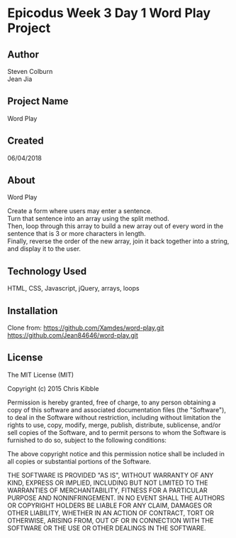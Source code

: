 # Epicodus Week 3 Day 1 Word Play Project

## Author

Steven Colburn  
Jean Jia

## Project Name

Word Play

## Created

06/04/2018

## About

Word Play

Create a form where users may enter a sentence.  
Turn that sentence into an array using the split method.  
Then, loop through this array to build a new array out of every word in the sentence that is 3 or more characters in length.  
Finally, reverse the order of the new array, join it back together into a string, and display it to the user.  

## Technology Used

HTML, CSS, Javascript, jQuery, arrays, loops

## Installation
Clone from:
https://github.com/Xamdes/word-play.git
https://github.com/Jean84646/word-play.git

## License

The MIT License (MIT)

Copyright (c) 2015 Chris Kibble

Permission is hereby granted, free of charge, to any person obtaining a copy of this software and associated documentation files (the "Software"), to deal in the Software without restriction, including without limitation the rights to use, copy, modify, merge, publish, distribute, sublicense, and/or sell copies of the Software, and to permit persons to whom the Software is furnished to do so, subject to the following conditions:

The above copyright notice and this permission notice shall be included in all copies or substantial portions of the Software.

THE SOFTWARE IS PROVIDED "AS IS", WITHOUT WARRANTY OF ANY KIND, EXPRESS OR IMPLIED, INCLUDING BUT NOT LIMITED TO THE WARRANTIES OF MERCHANTABILITY, FITNESS FOR A PARTICULAR PURPOSE AND NONINFRINGEMENT. IN NO EVENT SHALL THE AUTHORS OR COPYRIGHT HOLDERS BE LIABLE FOR ANY CLAIM, DAMAGES OR OTHER LIABILITY, WHETHER IN AN ACTION OF CONTRACT, TORT OR OTHERWISE, ARISING FROM, OUT OF OR IN CONNECTION WITH THE SOFTWARE OR THE USE OR OTHER DEALINGS IN THE SOFTWARE.
